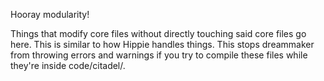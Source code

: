 Hooray modularity!

Things that modify core files without directly touching said core files go here. This is similar to how Hippie handles things.
This stops dreammaker from throwing errors and warnings if you try to compile these files while they're inside code/citadel/.
